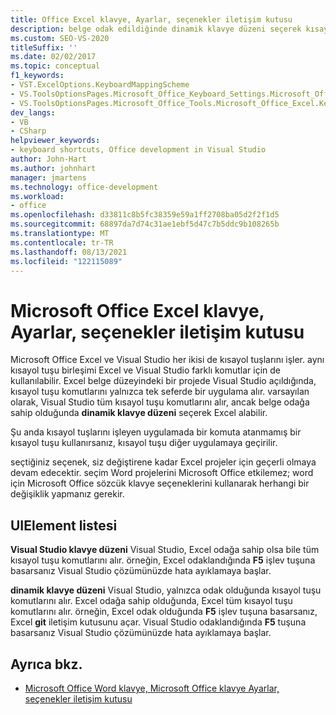 ```yaml
---
title: Office Excel klavye, Ayarlar, seçenekler iletişim kutusu
description: belge odak edildiğinde dinamik klavye düzeni seçerek kısayol tuşu komutlarının nasıl Microsoft Excel alabileceğinizi öğrenin.
ms.custom: SEO-VS-2020
titleSuffix: ''
ms.date: 02/02/2017
ms.topic: conceptual
f1_keywords:
- VST.ExcelOptions.KeyboardMappingScheme
- VS.ToolsOptionsPages.Microsoft_Office_Keyboard_Settings.Microsoft_Office_Excel_Keyboard
- VS.ToolsOptionsPages.Microsoft_Office_Tools.Microsoft_Office_Excel.Keyboard
dev_langs:
- VB
- CSharp
helpviewer_keywords:
- keyboard shortcuts, Office development in Visual Studio
author: John-Hart
ms.author: johnhart
manager: jmartens
ms.technology: office-development
ms.workload:
- office
ms.openlocfilehash: d33811c8b5fc38359e59a1ff2708ba05d2f2f1d5
ms.sourcegitcommit: 68897da7d74c31ae1ebf5d47c7b5ddc9b108265b
ms.translationtype: MT
ms.contentlocale: tr-TR
ms.lasthandoff: 08/13/2021
ms.locfileid: "122115089"
---
```

# <a name="microsoft-office-excel-keyboard-settings-options-dialog-box"></a>Microsoft Office Excel klavye, Ayarlar, seçenekler iletişim kutusu
  Microsoft Office Excel ve Visual Studio her ikisi de kısayol tuşlarını işler. aynı kısayol tuşu birleşimi Excel ve Visual Studio farklı komutlar için de kullanılabilir. Excel belge düzeyindeki bir projede Visual Studio açıldığında, kısayol tuşu komutlarını yalnızca tek seferde bir uygulama alır. varsayılan olarak, Visual Studio tüm kısayol tuşu komutlarını alır, ancak belge odağa sahip olduğunda **dinamik klavye düzeni** seçerek Excel alabilir.

 Şu anda kısayol tuşlarını işleyen uygulamada bir komuta atanmamış bir kısayol tuşu kullanırsanız, kısayol tuşu diğer uygulamaya geçirilir.

 seçtiğiniz seçenek, siz değiştirene kadar Excel projeler için geçerli olmaya devam edecektir. seçim Word projelerini Microsoft Office etkilemez; word için Microsoft Office sözcük klavye seçeneklerini kullanarak herhangi bir değişiklik yapmanız gerekir.

## <a name="uielement-list"></a>UIElement listesi
 **Visual Studio klavye düzeni** Visual Studio, Excel odağa sahip olsa bile tüm kısayol tuşu komutlarını alır. örneğin, Excel odaklandığında **F5** işlev tuşuna basarsanız Visual Studio çözümünüzde hata ayıklamaya başlar.

 **dinamik klavye düzeni** Visual Studio, yalnızca odak olduğunda kısayol tuşu komutlarını alır. Excel odağa sahip olduğunda, Excel tüm kısayol tuşu komutlarını alır. örneğin, Excel odak olduğunda **F5** işlev tuşuna basarsanız, Excel **git** iletişim kutusunu açar. Visual Studio odaklandığında **F5** tuşuna basarsanız Visual Studio çözümünüzde hata ayıklamaya başlar.

## <a name="see-also"></a>Ayrıca bkz.
- [Microsoft Office Word klavye, Microsoft Office klavye Ayarlar, seçenekler iletişim kutusu](../vsto/microsoft-office-word-keyboard-microsoft-office-keyboard-settings-options-dialog-box.md)
